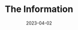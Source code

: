 ---
title: The Information
link : https://www.theinformation.com/
tags: "magazine"
date: 2023-04-02
---